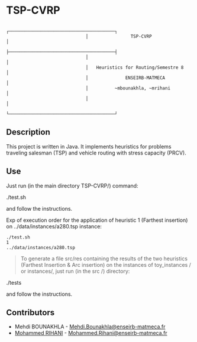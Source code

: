 # TSP-CVRP


                                  ┌────────────────────────────────────────┐
                                  │                TSP-CVRP                │
                                  ├────────────────────────────────────────┤
                                  │                                        │
                                  │   Heuristics for Routing/Semestre 8    │
                                  │              ENSEIRB-MATMECA           │
                                  │          ~mbounakhla, ~mrihani         │
                                  │                                        │
                                  └────────────────────────────────────────┘

## Description

This project is written in Java. It implements heuristics for problems traveling salesman (TSP) and vehicle routing with stress capacity (PRCV).

## Use


Just run (in the main directory TSP-CVRP/) command:

./test.sh

and follow the instructions.

Exp of execution order for the application of heuristic 1 (Farthest insertion) on ../data/instances/a280.tsp instance:

	./test.sh
	1
	../data/instances/a280.tsp

> To generate a file src/res containing the results of the two heuristics (Farthest Insertion & Arc insertion) on the instances of toy_instances / or instances/, just run (in the
src /) directory:

./tests

and follow the instructions.

## Contributors

- Mehdi BOUNAKHLA - Mehdi.Bounakhla@enseirb-matmeca.fr
- [Mohammed RIHANI][] - Mohammed.Rihani@enseirb-matmeca.fr


[Mohammed RIHANI]: http://mrihani.vvv.enseirb-matmeca.fr
